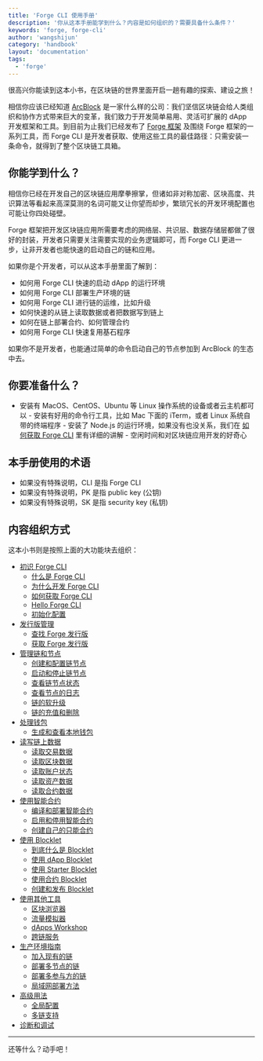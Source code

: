 ```yaml
---
title: 'Forge CLI 使用手册'
description: '你从这本手册能学到什么？内容是如何组织的？需要具备什么条件？'
keywords: 'forge, forge-cli'
author: 'wangshijun'
category: 'handbook'
layout: 'documentation'
tags:
  - 'forge'
---
```


很高兴你能读到这本小书，在区块链的世界里面开启一趟有趣的探索、建设之旅！

相信你应该已经知道 [ArcBlock](https://arcblockio.cn) 是一家什么样的公司：我们坚信区块链会给人类组织和协作方式带来巨大的变革，我们致力于开发简单易用、灵活可扩展的 dApp 开发框架和工具。到目前为止我们已经发布了 [Forge 框架](https://arcblockio.cn/zh/forge-sdk) 及围绕 Forge 框架的一系列工具，而 Forge CLI 是开发者获取、使用这些工具的最佳路径：只需安装一条命令，就得到了整个区块链工具箱。

## 你能学到什么？

相信你已经在开发自己的区块链应用摩拳擦掌，但诸如非对称加密、区块高度、共识算法等看起来高深莫测的名词可能又让你望而却步，繁琐冗长的开发环境配置也可能让你四处碰壁。

Forge 框架把开发区块链应用所需要考虑的网络层、共识层、数据存储层都做了很好的封装，开发者只需要关注需要实现的业务逻辑即可，而 Forge CLI 更进一步，让非开发者也能快速的启动自己的链和应用。

如果你是个开发者，可以从这本手册里面了解到：

- 如何用 Forge CLI 快速的启动 dApp 的运行环境
- 如何用 Forge CLI 部署生产环境的链
- 如何用 Forge CLI 进行链的运维，比如升级
- 如何快速的从链上读取数据或者把数据写到链上
- 如何在链上部署合约、如何管理合约
- 如何用 Forge CLI 快速复用基石程序

如果你不是开发者，也能通过简单的命令启动自己的节点参加到 ArcBlock 的生态中去。

## 你要准备什么？

- 安装有 MacOS、CentOS、Ubuntu 等 Linux 操作系统的设备或者云主机都可以 - 安装有好用的命令行工具，比如 Mac 下面的 iTerm，或者 Linux 系统自带的终端程序 - 安装了 Node.js 的运行环境，如果没有也没关系，我们在 [如何获取 Forge CLI](./1-introduction/install-forge-cli) 里有详细的讲解 - 空闲时间和对区块链应用开发的好奇心

## 本手册使用的术语

- 如果没有特殊说明，CLI 是指 Forge CLI
- 如果没有特殊说明，PK 是指 public key (公钥)
- 如果没有特殊说明，SK 是指 security key (私钥)

## 内容组织方式

这本小书则是按照上面的大功能块去组织：

- [初识 Forge CLI](./1-introduction)
  - [什么是 Forge CLI](./1-introduction/what-is-forge-cli)
  - [为什么开发 Forge CLI](./1-introduction/why-forge-cli)
  - [如何获取 Forge CLI](./1-introduction/install-forge-cli)
  - [Hello Forge CLI](./1-introduction/getting-started)
  - [初始化配置](./1-introduction/initial-setup)
- [发行版管理](./4-manage-forge-release)
  - [查找 Forge 发行版](./4-manage-forge-release/find-release)
  - [获取 Forge 发行版](./4-manage-forge-release/download-install-release)
- [管理链和节点](./2-manage-chain-node)
  - [创建和配置链节点](./2-manage-chain-node/create-config-chain)
  - [启动和停止链节点](./2-manage-chain-node/start-stop-chain)
  - [查看链节点状态](./2-manage-chain-node/inspect-chain-status)
  - [查看节点的日志](./2-manage-chain-node/upgrade-chain)
  - [链的软升级](./2-manage-chain-node/upgrade-chain)
  - [链的充值和删除](./2-manage-chain-node/reset-remove-chain)
- [处理钱包](./5-manipulate-wallets-accounts)
  - [生成和查看本地钱包](./5-manipulate-wallets-accounts/local-wallets)
- [读写链上数据](./3-read-write-on-chain-data)
  - [读取交易数据](./3-read-write-on-chain-data/inspect-transactions)
  - [读取区块数据](./3-read-write-on-chain-data/inspect-blocks)
  - [读取账户状态](./3-read-write-on-chain-data/inspect-accounts)
  - [读取资产数据](./3-read-write-on-chain-data/inspect-assets)
  - [读取合约数据](./3-read-write-on-chain-data/inspect-contracts)
- [使用智能合约](./6-working-with-contracts)
  - [编译和部署智能合约](./6-working-with-contracts/compile-deploy-contract)
  - [启用和停用智能合约](./6-working-with-contracts/activate-deactivate-contract)
  - [创建自己的只能合约](./6-working-with-contracts/create-own-contract)
- [使用 Blocklet](./7-working-with-blocklets)
  - [到底什么是 Blocklet](./7-working-with-blocklets/what-are-blocklets)
  - [使用 dApp Blocklet](./7-working-with-blocklets/dapp-blocklets)
  - [使用 Starter Blocklet](./7-working-with-blocklets/starter-blocklets)
  - [使用合约 Blocklet](./7-working-with-blocklets/contract-blocklets)
  - [创建和发布 Blocklet](./7-working-with-blocklets/creating-blocklet)
- [使用其他工具](./8-explorer-other-tooling)
  - [区块浏览器](./8-explorer-other-tooling/forge-web)
  - [流量模拟器](./8-explorer-other-tooling/simulator)
  - [dApps Workshop](./8-explorer-other-tooling/dapp-workshop)
  - [跨链服务](./8-explorer-other-tooling/forge-swap-service)
- [生产环境指南](./src/11-forge-cli-in-production)
  - [加入现有的链](./src/11-forge-cli-in-production/join-existing-network)
  - [部署多节点的链](./src/11-forge-cli-in-production/deploy-multi-node-network)
  - [部署多参与方的链](./src/11-forge-cli-in-production/deploy-multi-party-network)
  - [局域网部署方法](./src/11-forge-cli-in-production/deploy-in-intranet)
- [高级用法](./9-customization)
  - [全局配置](./9-customization/global-config)
  - [多链支持](./9-customization/multi-chain)
- [诊断和调试](./10-troubleshooting)

---

还等什么？动手吧！
